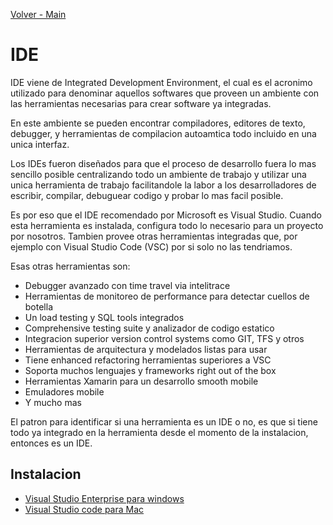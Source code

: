 [Volver - Main](https://github.com/IngSoft-DA2/DA2-Tecnologia/tree/main#preparaci%C3%B3n-del-ambiente-local)

# IDE
IDE viene de Integrated Development Environment, el cual es el acronimo utilizado para denominar aquellos softwares que proveen un ambiente con las herramientas necesarias para crear software ya integradas. 

En este ambiente se pueden encontrar compiladores, editores de texto, debugger, y herramientas de compilacion autoamtica todo incluido en una unica interfaz.

Los IDEs fueron diseñados para que el proceso de desarrollo fuera lo mas sencillo posible centralizando todo un ambiente de trabajo y utilizar una unica herramienta de trabajo facilitandole la labor a los desarrolladores de escribir, compilar, debuguear codigo y probar lo mas facil posible.

Es por eso que el IDE recomendado por Microsoft es Visual Studio. Cuando esta herramienta es instalada, configura todo lo necesario para un proyecto por nosotros. Tambien provee otras herramientas integradas que, por ejemplo con Visual Studio Code (VSC) por si solo no las tendriamos. 

Esas otras herramientas son:

- Debugger avanzado con time travel via intelitrace
- Herramientas de monitoreo de performance para detectar cuellos de botella
- Un load testing y SQL tools integrados
- Comprehensive testing suite y analizador de codigo estatico
- Integracion superior version control systems como GIT, TFS y otros
- Herramientas de arquitectura y modelados listas para usar
- Tiene enhanced refactoring herramientas superiores a VSC
- Soporta muchos lenguajes y frameworks right out of the box
- Herramientas Xamarin para un desarrollo smooth mobile
- Emuladores mobile
- Y mucho mas
  
El patron para identificar si una herramienta es un IDE o no, es que si tiene todo ya integrado en la herramienta desde el momento de la instalacion, entonces es un IDE.

## Instalacion
- [Visual Studio Enterprise para windows](https://github.com/IngSoft-DA2/DA2-Tecnologia/blob/main/ide-windows.md)
- [Visual Studio code para Mac](https://github.com/IngSoft-DA2/DA2-Tecnologia/blob/main/ide-mac.md)
